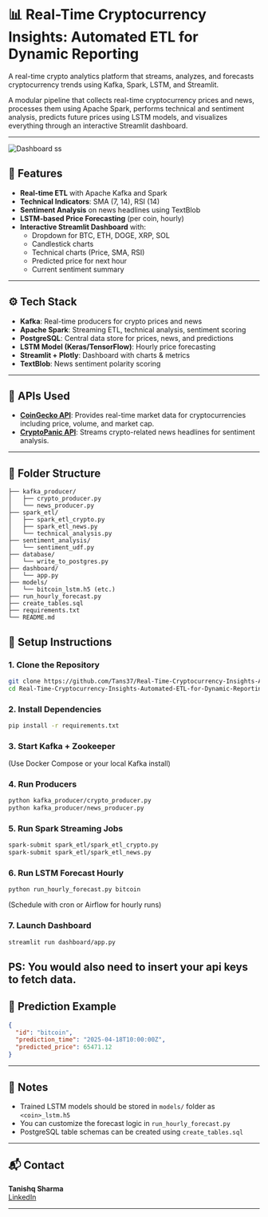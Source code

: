 # 📊 Real-Time Cryptocurrency Insights: Automated ETL for Dynamic Reporting

A real-time crypto analytics platform that streams, analyzes, and forecasts cryptocurrency trends using Kafka, Spark, LSTM, and Streamlit.

A modular pipeline that collects real-time cryptocurrency prices and news, processes them using Apache Spark, performs technical and sentiment analysis, predicts future prices using LSTM models, and visualizes everything through an interactive Streamlit dashboard.

---
![Dashboard ss](https://github.com/user-attachments/assets/5f74378f-6d7e-4ccd-8945-badf58bd3228)


## 🚀 Features

- **Real-time ETL** with Apache Kafka and Spark
- **Technical Indicators**: SMA (7, 14), RSI (14)
- **Sentiment Analysis** on news headlines using TextBlob
- **LSTM-based Price Forecasting** (per coin, hourly)
- **Interactive Streamlit Dashboard** with:
  - Dropdown for BTC, ETH, DOGE, XRP, SOL
  - Candlestick charts
  - Technical charts (Price, SMA, RSI)
  - Predicted price for next hour
  - Current sentiment summary

---

## ⚙️ Tech Stack

- **Kafka**: Real-time producers for crypto prices and news
- **Apache Spark**: Streaming ETL, technical analysis, sentiment scoring
- **PostgreSQL**: Central data store for prices, news, and predictions
- **LSTM Model (Keras/TensorFlow)**: Hourly price forecasting
- **Streamlit + Plotly**: Dashboard with charts & metrics
- **TextBlob**: News sentiment polarity scoring

---

## 🔌 APIs Used

- **[CoinGecko API](https://www.coingecko.com/en/api)**: Provides real-time market data for cryptocurrencies including price, volume, and market cap.
- **[CryptoPanic API](https://cryptopanic.com/developers/api/)**: Streams crypto-related news headlines for sentiment analysis.

---

## 📂 Folder Structure

```
├── kafka_producer/
│   ├── crypto_producer.py
│   └── news_producer.py
├── spark_etl/
│   ├── spark_etl_crypto.py
│   ├── spark_etl_news.py
│   └── technical_analysis.py
├── sentiment_analysis/
│   └── sentiment_udf.py
├── database/
│   └── write_to_postgres.py
├── dashboard/
│   └── app.py
├── models/
│   └── bitcoin_lstm.h5 (etc.)
├── run_hourly_forecast.py
├── create_tables.sql
├── requirements.txt
└── README.md
```

## 🔧 Setup Instructions

### 1. Clone the Repository
```bash
git clone https://github.com/Tans37/Real-Time-Cryptocurrency-Insights-Automated-ETL-for-Dynamic-Reporting.git
cd Real-Time-Cryptocurrency-Insights-Automated-ETL-for-Dynamic-Reporting
```

### 2. Install Dependencies
```bash
pip install -r requirements.txt
```

### 3. Start Kafka + Zookeeper
(Use Docker Compose or your local Kafka install)

### 4. Run Producers
```bash
python kafka_producer/crypto_producer.py
python kafka_producer/news_producer.py
```

### 5. Run Spark Streaming Jobs
```bash
spark-submit spark_etl/spark_etl_crypto.py
spark-submit spark_etl/spark_etl_news.py
```

### 6. Run LSTM Forecast Hourly
```bash
python run_hourly_forecast.py bitcoin
```
(Schedule with cron or Airflow for hourly runs)

### 7. Launch Dashboard
```bash
streamlit run dashboard/app.py
```
PS: You would also need to insert your api keys to fetch data.
---

## 🧠 Prediction Example

```json
{
  "id": "bitcoin",
  "prediction_time": "2025-04-18T10:00:00Z",
  "predicted_price": 65471.12
}
```

---

## 📌 Notes

- Trained LSTM models should be stored in `models/` folder as `<coin>_lstm.h5`
- You can customize the forecast logic in `run_hourly_forecast.py`
- PostgreSQL table schemas can be created using `create_tables.sql`

---

## 📬 Contact

**Tanishq Sharma**  
[LinkedIn](https://linkedin.com/in/tans37)

---

